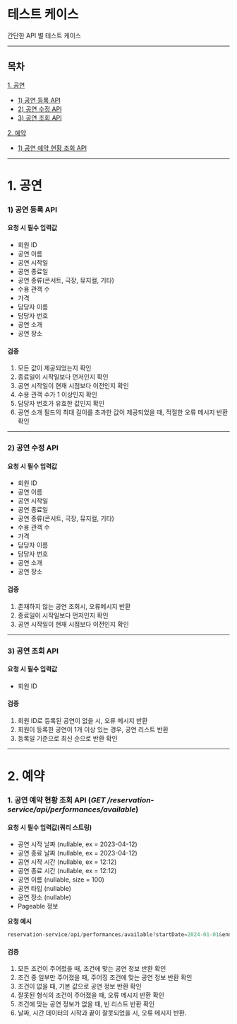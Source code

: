 # **테스트 케이스**

간단한 API 별 테스트 케이스

---

## 목차

[1. 공연](#1-공연)

- [1) 공연 등록 API](#1-공연-등록-api)
- [2) 공연 수정 API](#2-공연-수정-api)
- [3) 공연 조회 API](#3-공연-조회-api)

[2. 예약](#2-예약)

- [1) 공연 예약 현황 조회 API](#1-공연-예약-현황-조회-api-get-reservation-serviceapiperformancesavailable)

---

# **1. 공연**

### **1) 공연 등록 API**

#### 요청 시 필수 입력값

- 회원 ID
- 공연 이름
- 공연 시작일
- 공연 종료일
- 공연 종류(콘서트, 극장, 뮤지컬, 기타)
- 수용 관객 수
- 가격
- 담당자 이름
- 담당자 번호
- 공연 소개
- 공연 장소

#### 검증

1. 모든 값이 제공되었는지 확인
2. 종료일이 시작일보다 먼저인지 확인
3. 공연 시작일이 현재 시점보다 이전인지 확인
4. 수용 관객 수가 1 이상인지 확인
5. 담당자 번호가 유효한 값인지 확인
6. 공연 소개 필드의 최대 길이를 초과한 값이 제공되었을 때, 적절한 오류 메시지 반환 확인

---

### **2) 공연 수정 API**

#### 요청 시 필수 입력값

- 회원 ID
- 공연 이름
- 공연 시작일
- 공연 종료일
- 공연 종류(콘서트, 극장, 뮤지컬, 기타)
- 수용 관객 수
- 가격
- 담당자 이름
- 담당자 번호
- 공연 소개
- 공연 장소

#### 검증

1. 존재하지 않는 공연 조회시, 오류메시지 반환
2. 종료일이 시작일보다 먼저인지 확인
3. 공연 시작일이 현재 시점보다 이전인지 확인

---

### **3) 공연 조회 API**

#### 요청 시 필수 입력값

- 회원 ID

#### 검증

1. 회원 ID로 등록된 공연이 없을 시, 오류 메시지 반환
2. 회원이 등록한 공연이 1개 이상 있는 경우, 공연 리스트 반환
3. 등록일 기준으로 최신 순으로 반환 확인

---

# **2. 예약**

### 1. 공연 예약 현황 조회 API (_GET /reservation-service/api/performances/available_)

#### 요청 시 필수 입력값(쿼리 스트링)

- 공연 시작 날짜 (nullable, ex = 2023-04-12)
- 공연 종료 날짜 (nullable, ex = 2023-04-12)
- 공연 시작 시간 (nullable, ex = 12:12)
- 공연 종료 시간 (nullable, ex = 12:12)
- 공연 이름 (nullable, size = 100)
- 공연 타입 (nullable)
- 공연 장소 (nullable)
- Pageable 정보

**요청 예시**

```java
reservation-service/api/performances/available?startDate=2024-01-01&endDate=2025-01-01&name=바람과 함께 사라지다&startTime=11:00&endTime=13:00&type=MUSICAL&place=홍대1극장
```

#### 검증

1. 모든 조건이 주어젔을 때, 조건에 맞는 공연 정보 반환 확인
2. 조건 중 일부만 주어졌을 때, 주어징 조건에 맞는 공연 정보 반환 확인
3. 조건이 없을 때, 기본 값으로 공연 정보 반환 확인
4. 잘못된 형식의 조건이 주어졌을 때, 오류 메시지 반환 확인
5. 조건에 맞는 공연 정보가 없을 때, 빈 리스트 반환 확인
6. 날짜, 시간 데이터의 시작과 끝이 잘못되었을 시, 오류 메시지 반환.

